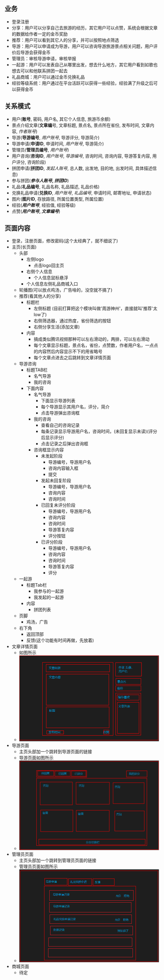 ## 业务
- 登录注册
- 分享：用户可以分享自己去旅游的经历，其它用户可以点赞，系统会根据文章的数据给作者一定的金币奖励
- 推荐：用户可以看到其它人的分享，并可以按照地点筛选
- 导游：用户可以申请成为导游，用户可以咨询导游旅游景点相关问题，用户评价后导游会获得金币
- 管理员：审核导游申请，审核举报
- 一起游：用户可以发表自己从哪里出发，想去什么地方，其它用户看到如歌也想去可以和他联系拼团一起去
- 礼品商城：用户可以通过金币兑换礼品
- 经验等级系统：用户通过在平台活跃可以获得一些经验，经验满了升级之后可以获得金币

## 关系模式
- 用户(**账号**, 密码, 用户名, 其它个人信息, 旅游币余额)
- 景点介绍文章(**文章编**号, 文章标题, 景点名, 景点所在省份, 发布时间, 文章内容, *作者账号*)
- 导游(**导游编号**, *用户账号*, 导游评分, 导游简介)
- 导游申请(**申请ID**, 申请时间, *用户账号*, 导游简介)
- 管理员(**管理员编号**, *用户账号*)
- 用户咨询(**咨询ID**, *用户账号*, *导游编号*, 咨询时间, 咨询内容, 导游答复内容, 用户评分, 咨询阶段)
- 拼团申请(**拼团ID**, *发起人账号*, 总人数, 出发地, 目的地, 出发时间, 具体描述信息)
- 参与拼团(***参与人账号*, *拼团ID***)
- 礼品(**礼品编号**, 礼品名称, 礼品描述, 礼品价格)
- 兑换礼品申请(**兑换ID**, *用户账号*, *礼品编号*, 申请时间, 邮寄地址, 申请状态)
- 图片(**图片ID**, 存放路径, 所属位置类型, 所属位置)
- 经验(***用户账号***, 经验值, 经验等级)
- 点赞(***用户账号*, *文章编号***)

## 页面内容
- 登录，注册页面，修改密码(这个太经典了，就不细说了)
- 主页(长页面)
  - 头部
    - 左侧logo
      - 点击logo回主页
    - 右侧个人信息
      - 个人信息鼠标悬浮
    - 个人信息左侧礼品商城入口
  - 轮播图(可以放点鸡汤，广告啥的，没空就不搞了) 
  - 推荐(看其他人的分享)
    - 标题栏
      - 左侧标题 (目前打算把这个模块叫做'周游神州'，直接就叫'推荐'太low了)
      - 右侧筛选器，通过热度，省份筛选的按钮
      - 右侧分享生活(添加文章)
    - 内容
      - 搞成类似腾讯视频那种可以左右滑动的，两排，可以左右滑动
	  - 每个文章显示标题，景点名，省份，点赞数，作者用户名，一点点的内容然后内容显示不下的用省略号
      - 每个文章点进去之后跳转到文章详情页面
  - 导游咨询
    - 标题TAB栏
      - 名气导游
      - 我的咨询
	- 下面内容
      - 名气导游
        - 下面显示导游列表
        - 每个导游显示其用户名，评分，简介
        - 点击导游弹出咨询框
      - 我的咨询
        - 查看自己的咨询记录
        - 每条记录显示导游用户名，咨询时间，(未回复显示未读)(评分后显示评分)
        - 点击记录之后弹出咨询框
      - 咨询框显示内容
		- 未发起阶段
          - 导游编号，导游用户名
          - 咨询内容输入框
          - 提交
        - 发起未回复阶段
          - 导游编号，导游用户名
          - 咨询内容
          - 咨询时间
        - 已回复未评分阶段
          - 导游编号，导游用户名
          - 咨询内容
          - 咨询时间
          - 导游答复内容
          - 评分按钮
        - 已评分阶段
          - 导游编号，导游用户名
          - 咨询内容
          - 咨询时间
          - 导游答复内容
          - 评分
  - 一起游
    - 标题Tab栏
	  - 我参与的一起游
      - 我发起的一起游
    - 内容
      - 拼团列表
  - 页脚
    - 鸡汤，广告
  - 右下角
    - 返回顶部
    - 反馈(这个功能有时间再做，先放着)
- 文章详情页面
  - 如图所示
  - ![文章详情页面](img/文章详情页面.png)
- 导游页面
  - 主页头部加一个跳转到导游页面的链接
  - 导游页面如图所示
  - ![导游页面](img/导游页面.png)
- 管理员页面
  - 主页头部加一个跳转到管理员页面的链接
  - 管理员页面如图所示
  - ![管理员页面](img/管理员页面.png)
- 商城页面
  - 待定
